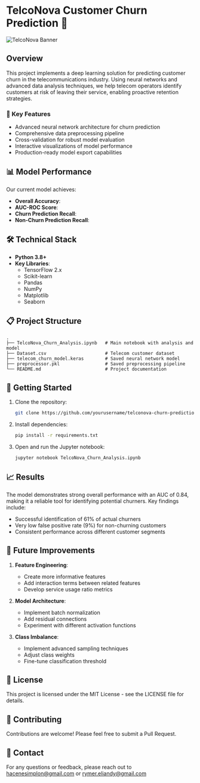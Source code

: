 # TelcoNova Customer Churn Prediction 🚀

![TelcoNova Banner](https://images.pexels.com/photos/3861969/pexels-photo-3861969.jpeg?auto=compress&cs=tinysrgb&w=1260&h=750&dpr=2)

## Overview

This project implements a deep learning solution for predicting customer churn in the telecommunications industry. Using neural networks and advanced data analysis techniques, we help telecom operators identify customers at risk of leaving their service, enabling proactive retention strategies.

### 🎯 Key Features

- Advanced neural network architecture for churn prediction
- Comprehensive data preprocessing pipeline
- Cross-validation for robust model evaluation
- Interactive visualizations of model performance
- Production-ready model export capabilities

## 📊 Model Performance

Our current model achieves:
- **Overall Accuracy**: 
- **AUC-ROC Score**: 
- **Churn Prediction Recall**: 
- **Non-Churn Prediction Recall**: 

## 🛠️ Technical Stack

- **Python 3.8+**
- **Key Libraries**:
  - TensorFlow 2.x
  - Scikit-learn
  - Pandas
  - NumPy
  - Matplotlib
  - Seaborn

## 📋 Project Structure

```
.
├── TelcoNova_Churn_Analysis.ipynb   # Main notebook with analysis and model
├── Dataset.csv                      # Telecom customer dataset
├── telecom_churn_model.keras        # Saved neural network model
├── preprocessor.pkl                 # Saved preprocessing pipeline
└── README.md                        # Project documentation
```

## 🚀 Getting Started

1. Clone the repository:
   ```bash
   git clone https://github.com/yourusername/telconova-churn-prediction.git
   ```

2. Install dependencies:
   ```bash
   pip install -r requirements.txt
   ```

3. Open and run the Jupyter notebook:
   ```bash
   jupyter notebook TelcoNova_Churn_Analysis.ipynb
   ```

## 📈 Results

The model demonstrates strong overall performance with an AUC of 0.84, making it a reliable tool for identifying potential churners. Key findings include:

- Successful identification of 61% of actual churners
- Very low false positive rate (9%) for non-churning customers
- Consistent performance across different customer segments

## 🔄 Future Improvements

1. **Feature Engineering**:
   - Create more informative features
   - Add interaction terms between related features
   - Develop service usage ratio metrics

2. **Model Architecture**:
   - Implement batch normalization
   - Add residual connections
   - Experiment with different activation functions

3. **Class Imbalance**:
   - Implement advanced sampling techniques
   - Adjust class weights
   - Fine-tune classification threshold

## 📄 License

This project is licensed under the MIT License - see the LICENSE file for details.

## 🤝 Contributing

Contributions are welcome! Please feel free to submit a Pull Request.

## 📧 Contact

For any questions or feedback, please reach out to [hacenesimplon@gmail.com](mailto:hacenesimplon@gmail.com) or [rymer.eliandy@gmail.com](mailto:rymer.eliandy@gmail.com)

